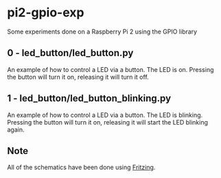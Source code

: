 # pi2-gpio-exp
Some experiments done on a Raspberry Pi 2 using the GPIO library

## 0 - led_button/led_button.py
An example of how to control a LED via a button. The LED is on. Pressing the button will turn it on, releasing it will turn it off.

## 1 - led_button/led_button_blinking.py

An example of how to control a LED via a button. The LED is blinking. Pressing the button will turn it on, releasing it will start the LED blinking again.


## Note
All of the schematics have been done using [Fritzing](http://fritzing.org/home/).
